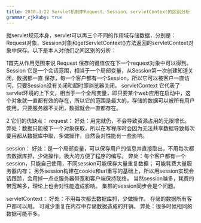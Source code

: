 ```yaml
---
title: 2018-3-22 Servlet机制中Request、Session、servletContext的区别分析
grammar_cjkRuby: true
---
```


 就servlet规范本身，servlet可以再三个不同的作用域存储数据，分别是：              
 Request对象、Session对象和getServletContext()方法返回的servletContext对象中保存。以下是本人对他们之间区别的分析：

1首先从作用范围来说
Request       保存的键值仅在下一个request对象中可以得到。
Session        它是一个会话范围，相当于一个局部变量，从Session第一次创建知道关闭，数据都一直 保存，每一个客户都有一个Session，所以它可以被客户一直访问，只要Session没有关闭和超时即浏览器关闭。
servletContext    它代表了servlet环境的上下文，相当于一个全局变量，即只要某个web应用在启动中，这个对象就一直都有效的存在，所以它的范围是最大的，存储的数据可以被所有用户使用，只要服务器不关闭，数据就会一直都存在。

 

 2   它们的优缺点：
request：
好处：用完就仍，不会导致资源占用的无限增长。 
弊处：数据只能被下一个对象获取，所以在写程序时会因为无法共享数据导致每次要用都从数据库中取，多做操作，自然会对性能有一些影响。

session：
好处：是一个局部变量，可以保存用户的信息并直接取出，不用每次都去数据库抓，少做操作，极大的方便了程序的编写。
弊处：每个客户都有一个session，只能自己使用，不同session可能保存大量重复数据； 可能耗费大量服务器内存； 另外session构建在cookie和url重写的基础上，所以用session实现会话跟踪，会用掉一点点服务器带宽和客户端保持联络， 当然session越多，耗费的带宽越多，理论上也会对性能造成影响。 集群的session同步会是个问题。

servletContext：
好处：不用每次都去数据库抓，少做操作。 存储的数据所有客户都可以用。 可减少重复在内存中存储数据造成的开销。
弊处：很多时候相同的数据可能不多。

 